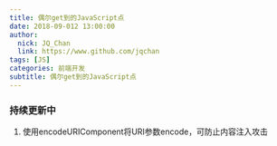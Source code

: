 ```yaml
---
title: 偶尔get到的JavaScript点
date: 2018-09-012 13:00:00
author: 
  nick: JQ_Chan
  link: https://www.github.com/jqchan
tags: [JS]
categories: 前端开发
subtitle: 偶尔get到的JavaScript点
---
```


### 持续更新中

1.  使用encodeURIComponent将URI参数encode，可防止内容注入攻击
